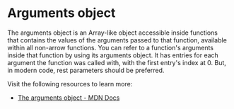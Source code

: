 # Arguments object

The arguments object is an Array-like object accessible inside functions that contains the values of the arguments passed to that function, available within all non-arrow functions. You can refer to a function's arguments inside that function by using its arguments object. It has entries for each argument the function was called with, with the first entry's index at 0. But, in modern code, rest parameters should be preferred.

Visit the following resources to learn more:

- [The arguments object - MDN Docs](https://developer.mozilla.org/en-US/docs/Web/JavaScript/Reference/Functions/arguments)
